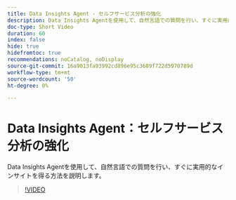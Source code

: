```yaml
---
title: Data Insights Agent - セルフサービス分析の強化
description: Data Insights Agentを使用して、自然言語での質問を行い、すぐに実用的なインサイトを得る方法を説明します。
doc-type: Short Video
duration: 60
index: false
hide: true
hidefromtoc: true
recommendations: noCatalog, noDisplay
source-git-commit: 16a9013fa93992cd896e95c3689f722d5970789d
workflow-type: tm+mt
source-wordcount: '50'
ht-degree: 0%

---
```



# Data Insights Agent：セルフサービス分析の強化

Data Insights Agentを使用して、自然言語での質問を行い、すぐに実用的なインサイトを得る方法を説明します。

<!-- 62_S106_3442453_59_data-insights-agent-empowering-selfservice-analytics -->
>[!VIDEO](https://video.tv.adobe.com/v/3458304/?learn=on&enablevpops=true)
